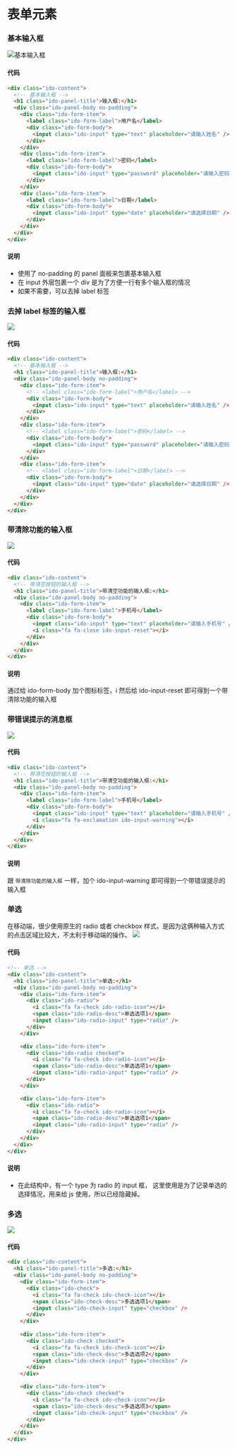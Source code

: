 # 表单元素

### 基本输入框

![基本输入框](../../imgs/input1.jpg)

#### 代码

```html
<div class="ido-content">
  <!-- 基本输入框 -->
  <h1 class="ido-panel-title">输入框:</h1>
  <div class="ido-panel-body no-padding">
    <div class="ido-form-item">
      <label class="ido-form-label">用户名</label>
      <div class="ido-form-body">
        <input class="ido-input" type="text" placeholder="请输入姓名" />
      </div>
    </div>
    <div class="ido-form-item">
      <label class="ido-form-label">密码</label>
      <div class="ido-form-body">
        <input class="ido-input" type="password" placeholder="请输入密码" />
      </div>
    </div>
    <div class="ido-form-item">
      <label class="ido-form-label">日期</label>
      <div class="ido-form-body">
        <input class="ido-input" type="date" placeholder="请选择日期" />
      </div>
    </div>
  </div>
</div>
```

#### 说明

- 使用了 no-padding 的 panel 面板来包裹基本输入框
- 在 input 外层包裹一个 div 是为了方便一行有多个输入框的情况
- 如果不需要，可以去掉 label 标签

### 去掉 label 标签的输入框

![](../../imgs/input2.jpg)

#### 代码

```html
<div class="ido-content">
  <!-- 基本输入框 -->
  <h1 class="ido-panel-title">输入框:</h1>
  <div class="ido-panel-body no-padding">
    <div class="ido-form-item">
      <!-- <label class="ido-form-label">用户名</label> -->
      <div class="ido-form-body">
        <input class="ido-input" type="text" placeholder="请输入姓名" />
      </div>
    </div>
    <div class="ido-form-item">
      <!-- <label class="ido-form-label">密码</label> -->
      <div class="ido-form-body">
        <input class="ido-input" type="password" placeholder="请输入密码" />
      </div>
    </div>
    <div class="ido-form-item">
      <!-- <label class="ido-form-label">日期</label> -->
      <div class="ido-form-body">
        <input class="ido-input" type="date" placeholder="请选择日期" />
      </div>
    </div>
  </div>
</div>
```

### 带清除功能的输入框

![](../../imgs/input3.jpg)

#### 代码

```html
<div class="ido-content">
  <!-- 带清空按钮的输入框 -->
  <h1 class="ido-panel-title">带清空功能的输入框:</h1>
  <div class="ido-panel-body no-padding">
    <div class="ido-form-item">
      <label class="ido-form-label">手机号</label>
      <div class="ido-form-body">
        <input class="ido-input" type="text" placeholder="请输入手机号" />
        <i class="fa fa-close ido-input-reset"></i>
      </div>
    </div>
  </div>
</div>
```

#### 说明

通过给 ido-form-body 加个图标标签，i 然后给 ido-input-reset 即可得到一个带清除功能的输入框

### 带错误提示的消息框

![](../../imgs/input4.jpg)

#### 代码

```html
<div class="ido-content">
  <!-- 带清空按钮的输入框 -->
  <h1 class="ido-panel-title">带清空功能的输入框:</h1>
  <div class="ido-panel-body no-padding">
    <div class="ido-form-item">
      <label class="ido-form-label">手机号</label>
      <div class="ido-form-body">
        <input class="ido-input" type="text" placeholder="请输入手机号" />
        <i class="fa fa-exclamation ido-input-warning"></i>
      </div>
    </div>
  </div>
</div>
```

#### 说明

跟 `带清除功能的输入框` 一样，加个 ido-input-warning 即可得到一个带错误提示的输入框

### 单选

在移动端，很少使用原生的 radio 或者 checkbox 样式，是因为这俩种输入方式的点击区域比较大，不太利于移动端的操作。
![](../../imgs/checked1.jpg)

#### 代码

```html
<!-- 单选 -->
<div class="ido-content">
  <h1 class="ido-panel-title">单选:</h1>
  <div class="ido-panel-body no-padding">
    <div class="ido-form-item">
      <div class="ido-radio">
        <i class="fa fa-check ido-radio-icon"></i>
        <span class="ido-radio-desc">单选选项1</span>
        <input class="ido-radio-input" type="radio" />
      </div>
    </div>

    <div class="ido-form-item">
      <div class="ido-radio checked">
        <i class="fa fa-check ido-radio-icon"></i>
        <span class="ido-radio-desc">单选选项1</span>
        <input class="ido-radio-input" type="radio" />
      </div>
    </div>

    <div class="ido-form-item">
      <div class="ido-radio">
        <i class="fa fa-check ido-radio-icon"></i>
        <span class="ido-radio-desc">单选选项1</span>
        <input class="ido-radio-input" type="radio" />
      </div>
    </div>
  </div>
</div>
```

#### 说明

- 在此结构中，有一个 type 为 radio 的 input 框， 这里使用是为了记录单选的选择情况，用来给 js 使用，所以已经隐藏掉。

### 多选

![](../../imgs/checked2.jpg)

#### 代码

```html
<div class="ido-content">
  <h1 class="ido-panel-title">多选:</h1>
  <div class="ido-panel-body no-padding">
    <div class="ido-form-item">
      <div class="ido-check">
        <i class="fa fa-check ido-check-icon"></i>
        <span class="ido-check-desc">多选选项1</span>
        <input class="ido-check-input" type="checkbox" />
      </div>
    </div>
    
    <div class="ido-form-item">
      <div class="ido-check checked">
        <i class="fa fa-check ido-check-icon"></i>
        <span class="ido-check-desc">多选选项2</span>
        <input class="ido-check-input" type="checkbox" />
      </div>
    </div>

    <div class="ido-form-item">
      <div class="ido-check checked">
        <i class="fa fa-check ido-check-icon"></i>
        <span class="ido-check-desc">多选选项3</span>
        <input class="ido-check-input" type="checkbox" />
      </div>
    </div>
  </div>
</div>
```
